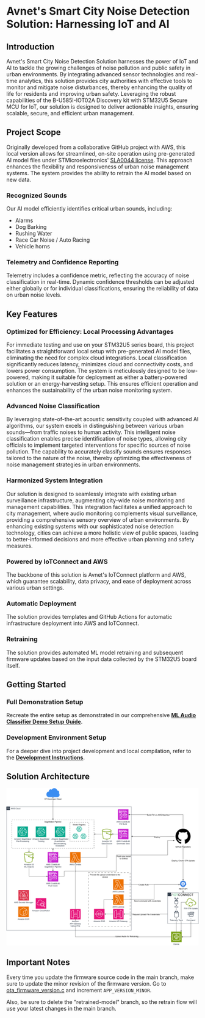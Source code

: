 # Avnet's Smart City Noise Detection Solution: Harnessing IoT and AI

## Introduction

Avnet's Smart City Noise Detection Solution harnesses the power of IoT and AI to tackle the growing challenges of noise pollution and public safety in urban environments. By integrating advanced sensor technologies and real-time analytics, this solution provides city authorities with effective tools to monitor and mitigate noise disturbances, thereby enhancing the quality of life for residents and improving urban safety. Leveraging the robust capabilities of the B-U585I-IOT02A Discovery kit with STM32U5 Secure MCU for IoT, our solution is designed to deliver actionable insights, ensuring scalable, secure, and efficient urban management.

## Project Scope

Originally developed from a collaborative GitHub project with AWS, this local version allows for streamlined, on-site operation using pre-generated AI model files under STMicroelectronics' [SLA0044 license](https://www.st.com/resource/en/license/SLA0044_SE-MW.pdf). This approach enhances the flexibility and responsiveness of urban noise management systems. The system provides the ability to retrain the AI model based on new data.

### Recognized Sounds

Our AI model efficiently identifies critical urban sounds, including:

- Alarms
- Dog Barking
- Rushing Water
- Race Car Noise / Auto Racing
- Vehicle horns

### Telemetry and Confidence Reporting

Telemetry includes a confidence metric, reflecting the accuracy of noise classification in real-time. Dynamic confidence thresholds can be adjusted either globally or for individual classifications, ensuring the reliability of data on urban noise levels.

## Key Features

### Optimized for Efficiency: Local Processing Advantages

For immediate testing and use on your STM32U5 series board, this project facilitates a straightforward local setup with pre-generated AI model files, eliminating the need for complex cloud integrations. Local classification significantly reduces latency, minimizes cloud and connectivity costs, and lowers power consumption. The system is meticulously designed to be low-powered, making it suitable for deployment as either a battery-powered solution or an energy-harvesting setup. This ensures efficient operation and enhances the sustainability of the urban noise monitoring system.

### Advanced Noise Classification

By leveraging state-of-the-art acoustic sensitivity coupled with advanced AI algorithms, our system excels in distinguishing between various urban sounds—from traffic noises to human activity. This intelligent noise classification enables precise identification of noise types, allowing city officials to implement targeted interventions for specific sources of noise pollution. The capability to accurately classify sounds ensures responses tailored to the nature of the noise, thereby optimizing the effectiveness of noise management strategies in urban environments.

### Harmonized System Integration

Our solution is designed to seamlessly integrate with existing urban surveillance infrastructure, augmenting city-wide noise monitoring and management capabilities. This integration facilitates a unified approach to city management, where audio monitoring complements visual surveillance, providing a comprehensive sensory overview of urban environments. By enhancing existing systems with our sophisticated noise detection technology, cities can achieve a more holistic view of public spaces, leading to better-informed decisions and more effective urban planning and safety measures.

### Powered by IoTConnect and AWS

The backbone of this solution is Avnet's IoTConnect platform and AWS, which guarantee scalability, data privacy, and ease of deployment across various urban settings.

### Automatic Deployment

The solution provides templates and GitHub Actions for automatic infrastructure deployment into AWS and IoTConnect.

### Retraining

The solution provides automated ML model retraining and subsequent firmware updates based on the input data collected by the STM32U5 board itself.

## Getting Started

### Full Demonstration Setup

Recreate the entire setup as demonstrated in our comprehensive **[ML Audio Classifier Demo Setup Guide](DEMO.md)**.

### Development Environment Setup

For a deeper dive into project development and local compilation, refer to the **[Development Instructions](DEVELOPMENT.md)**.

## Solution Architecture

<img src="media/architecture.png" alt="drawing"/>

## Important Notes

Every time you update the firmware source code in the main branch, make sure to update the minor revision of the firmware version. Go to [ota_firmware_version.c](stm32/Projects/b_u585i_iot02a_ntz/Src/ota_pal/ota_firmware_version.c) and increment `APP_VERSION_MINOR`.

Also, be sure to delete the "retrained-model" branch, so the retrain flow will use your latest changes in the main branch.
